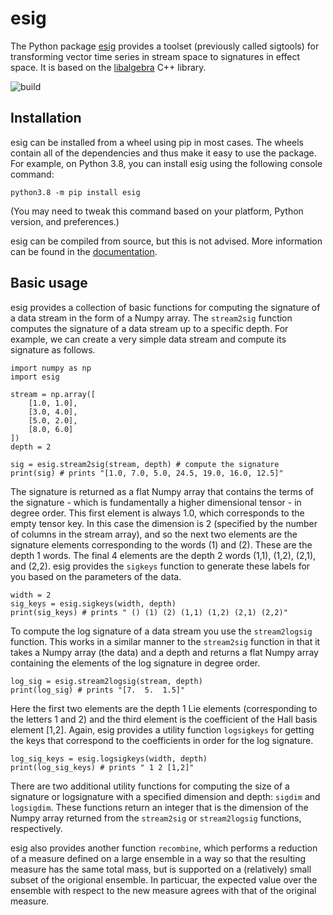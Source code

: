 # esig
The Python package [esig](https://pypi.org/project/esig/) provides a toolset (previously called sigtools) for transforming vector time series in stream space to signatures in effect space. It is based on the [libalgebra](https://github.com/terrylyons/libalgebra) C++ library.

![build](https://github.com/datasig-ac-uk/esig/workflows/build/badge.svg)


## Installation
esig can be installed from a wheel using pip in most cases.
The wheels contain all of the dependencies and thus make it easy to use the package. 
For example, on Python 3.8, you can install esig using the following console command:
```
python3.8 -m pip install esig
```
(You may need to tweak this command based on your platform, Python version, and preferences.)

esig can be compiled from source, but this is not advised.
More information can be found in the [documentation](https://esig.readthedocs.org/en/latest).

## Basic usage
esig provides a collection of basic functions for computing the signature of a data stream in the form of a Numpy array.
The `stream2sig` function computes the signature of a data stream up to a specific depth.
For example, we can create a very simple data stream and compute its signature as follows.
```python3
import numpy as np
import esig

stream = np.array([
    [1.0, 1.0],
    [3.0, 4.0],
    [5.0, 2.0],
    [8.0, 6.0]
])
depth = 2

sig = esig.stream2sig(stream, depth) # compute the signature
print(sig) # prints "[1.0, 7.0, 5.0, 24.5, 19.0, 16.0, 12.5]"
```
The signature is returned as a flat Numpy array that contains the terms of the signature - which is fundamentally a higher dimensional tensor - in degree order.
This first element is always 1.0, which corresponds to the empty tensor key.
In this case the dimension is 2 (specified by the number of columns in the stream array), and so the next two elements are the signature elements corresponding to the words (1) and (2).
These are the depth 1 words.
The final 4 elements are the depth 2 words (1,1), (1,2), (2,1), and (2,2).
esig provides the `sigkeys` function to generate these labels for you based on the parameters of the data.
```python3
width = 2
sig_keys = esig.sigkeys(width, depth)
print(sig_keys) # prints " () (1) (2) (1,1) (1,2) (2,1) (2,2)"
```
To compute the log signature of a data stream you use the `stream2logsig` function.
This works in a similar manner to the `stream2sig` function in that it takes a Numpy array (the data) and a depth and returns a flat Numpy array containing the elements of the log signature in degree order.
```python3
log_sig = esig.stream2logsig(stream, depth)
print(log_sig) # prints "[7.  5.  1.5]"
```
Here the first two elements are the depth 1 Lie elements (corresponding to the letters 1 and 2) and the third element is the coefficient of the Hall basis element \[1,2\].
Again, esig provides a utility function `logsigkeys` for getting the keys that correspond to the coefficients in order for the log signature.
```python3
log_sig_keys = esig.logsigkeys(width, depth)
print(log_sig_keys) # prints " 1 2 [1,2]"
```
There are two additional utility functions for computing the size of a signature or logsignature with a specified dimension and depth: `sigdim` and `logsigdim`.
These functions return an integer that is the dimension of the Numpy array returned from the `stream2sig` or `stream2logsig` functions, respectively.

esig also provides another function `recombine`, which performs a reduction of a measure defined on a large ensemble in a way so that the resulting measure has the same total mass, but is supported on a (relatively) small subset of the origional ensemble.
In particuar, the expected value over the ensemble with respect to the new measure agrees with that of the original measure.

